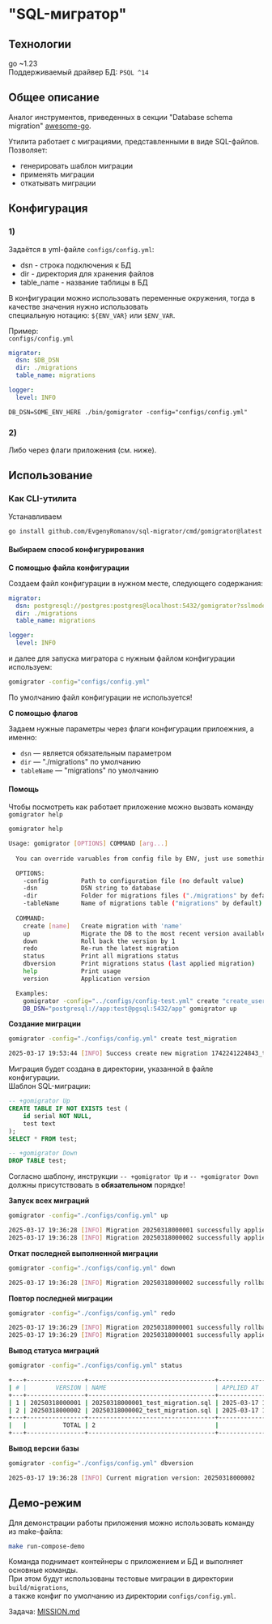# "SQL-мигратор"
## Технологии

go ~1.23  
Поддерживаемый драйвер БД: `PSQL ^14`

## Общее описание

Аналог инструментов, приведенных в секции "Database schema migration" [awesome-go](https://github.com/avelino/awesome-go).

Утилита работает с миграциями, представленными в виде SQL-файлов.  
Позволяет:  
- генерировать шаблон миграции
- применять миграции
- откатывать миграции

## Конфигурация

### 1)   
Задаётся в yml-файле `configs/config.yml`:
- dsn - строка подключения к БД
- dir - директория для хранения файлов
- table_name - название таблицы в БД

В конфигурации можно использовать переменные окружения, тогда в качестве значения нужно использовать   
специальную нотацию: `${ENV_VAR}` или `$ENV_VAR`.  

Пример:  
`configs/config.yml`

```yml
migrator:
  dsn: $DB_DSN
  dir: ./migrations
  table_name: migrations

logger:
  level: INFO
```

`DB_DSN=SOME_ENV_HERE ./bin/gomigrator -config="configs/config.yml"`

### 2)  
Либо через флаги приложения (см. ниже).

## Использование  
### Как CLI-утилита

Устанавливаем  
```bash
go install github.com/EvgenyRomanov/sql-migrator/cmd/gomigrator@latest
```

#### Выбираем способ конфигурирования

**С помощью файла конфигурации**  

Создаем файл конфигурации в нужном месте, следующего содержания:  
```yml
migrator:
  dsn: postgresql://postgres:postgres@localhost:5432/gomigrator?sslmode=disable
  dir: ./migrations
  table_name: migrations

logger:
  level: INFO
```

и далее для запуска мигратора с нужным файлом конфигурации используем:  
```bash
gomigrator -config="configs/config.yml"
```

По умолчанию файл конфигурации не используется!

**С помощью флагов**

Задаем нужные параметры через флаги конфигурации прилоежния, а именно:
- `dsn` — является обязательным параметром
- `dir` — "./migrations" по умолчанию
- `tableName` — "migrations" по умолчанию

#### Помощь

Чтобы посмотреть как работает приложение можно вызвать команду `gomigrator help`  
```bash
gomigrator help

Usage: gomigrator [OPTIONS] COMMAND [arg...]
  
  You can override varuables from config file by ENV, just use something like "${DB_DSN}"

  OPTIONS:
    -config         Path to configuration file (no default value)
    -dsn            DSN string to database
    -dir            Folder for migrations files ("./migrations" by default)
    -tableName      Name of migrations table ("migrations" by default)  
                
  COMMAND:
    create [name]   Create migration with 'name'
    up              Migrate the DB to the most recent version available
    down            Roll back the version by 1
    redo            Re-run the latest migration
    status          Print all migrations status
    dbversion       Print migrations status (last applied migration)
    help            Print usage
    version         Application version

  Examples:
    gomigrator -config="../configs/config-test.yml" create "create_user_table"
    DB_DSN="postgresql://app:test@pgsql:5432/app" gomigrator up
```

**Создание миграции**

```bash
gomigrator -config="./configs/config.yml" create test_migration

2025-03-17 19:53:44 [INFO] Success create new migration 1742241224843_test_migration.sql
```

Миграция будет создана в директории, указанной в файле конфигурации.  
Шаблон SQL-миграции:  
```sql
-- +gomigrator Up
CREATE TABLE IF NOT EXISTS test (
	id serial NOT NULL,
	test text
);
SELECT * FROM test;

-- +gomigrator Down
DROP TABLE test;
```

Согласно шаблону, инструкции `-- +gomigrator Up` и `-- +gomigrator Down` должны присутствовать в **обязательном** порядке!

**Запуск всех миграций**

```bash
gomigrator -config="./configs/config.yml" up

2025-03-17 19:36:28 [INFO] Migration 20250318000001 successfully applied!
2025-03-17 19:36:28 [INFO] Migration 20250318000002 successfully applied!
```

**Откат последней выполненной миграции**

```bash
gomigrator -config="./configs/config.yml" down

2025-03-17 19:36:28 [INFO] Migration 20250318000002 successfully rollback!
```

**Повтор последней миграции**

```bash
gomigrator -config="./configs/config.yml" redo

2025-03-17 19:36:29 [INFO] Migration 20250318000001 successfully rollback!
2025-03-17 19:36:29 [INFO] Migration 20250318000001 successfully applied!
```

**Вывод статуса миграций**

```bash
gomigrator -config="./configs/config.yml" status

+---+----------------+-----------------------------------+---------------------+
| # |        VERSION | NAME                              | APPLIED AT          |
+---+----------------+-----------------------------------+---------------------+
| 1 | 20250318000001 | 20250318000001_test_migration.sql | 2025-03-17 19:36:29 |
| 2 | 20250318000002 | 20250318000002_test_migration.sql | 2025-03-17 19:36:29 |
+---+----------------+-----------------------------------+---------------------+
|   |          TOTAL | 2                                 |                     |
+---+----------------+-----------------------------------+---------------------+
```

**Вывод версии базы**

```bash
gomigrator -config="./configs/config.yml" dbversion

2025-03-17 19:36:28 [INFO] Current migration version: 20250318000002
```

## Демо-режим  
Для демонстрации работы приложения можно использовать команду из make-файла:

```bash
make run-compose-demo
```

Команда поднимает контейнеры с приложением и БД и выполняет основные команды.  
При этом будут использованы тестовые миграции в директории `build/migrations`,   
а также конфиг по умолчанию из директории `configs/config.yml`.

Задача: [MISSION.md](docs/MISSION.md)

